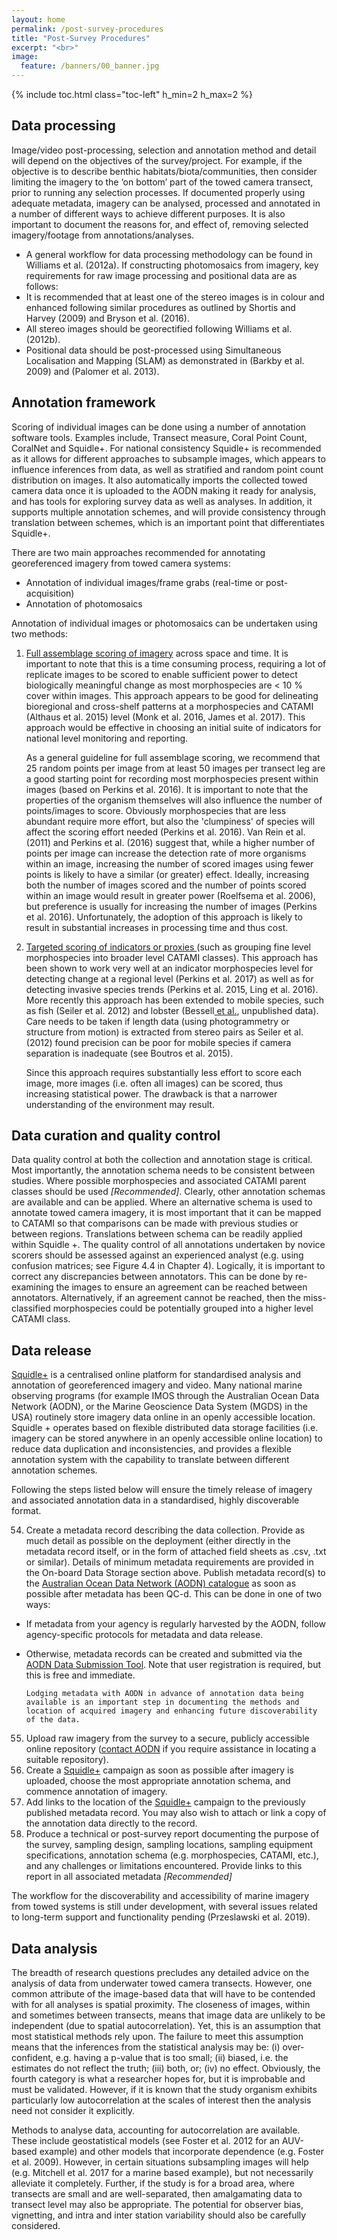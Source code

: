 ```yaml
---
layout: home
permalink: /post-survey-procedures
title: "Post-Survey Procedures"
excerpt: "<br>"
image:
  feature: /banners/00_banner.jpg
---
```

{% include toc.html class="toc-left" h_min=2 h_max=2 %}

## Data processing

Image/video post-processing, selection and annotation method and detail will depend on the objectives of the survey/project. For example, if the objective is to describe benthic habitats/biota/communities, then consider limiting the imagery to the ‘on bottom’ part of the towed camera transect, prior to running any selection processes. If documented properly using adequate metadata, imagery can be analysed, processed and annotated in a number of different ways to achieve different purposes. It is also important to document the reasons for, and effect of, removing selected imagery/footage from annotations/analyses.



*   A general workflow for data processing methodology can be found in Williams et al. (2012a). If constructing photomosaics from imagery, key requirements for raw image processing and positional data are as follows:
*   It is recommended that at least one of the stereo images is in colour and enhanced following similar procedures as outlined by Shortis and Harvey (2009) and Bryson et al. (2016). 
*   All stereo images should be georectified following Williams et al. (2012b).
*   Positional data should be post-processed using Simultaneous Localisation and Mapping (SLAM) as demonstrated in (Barkby et al. 2009) and (Palomer et al. 2013).


## Annotation framework

Scoring of individual images can be done using a number of annotation software tools. Examples include, Transect measure, Coral Point Count, CoralNet and Squidle+. For national consistency Squidle+ is recommended as it allows for different approaches to subsample images, which appears to influence inferences from data, as well as stratified and random point count distribution on images. It also automatically imports the collected towed camera data once it is uploaded to the AODN making it ready for analysis, and has tools for exploring survey data as well as analyses. In addition, it supports multiple annotation schemes, and will provide consistency through translation between schemes, which is an important point that differentiates Squidle+. 

There are two main approaches recommended for annotating georeferenced imagery from towed camera systems:



*   Annotation of individual images/frame grabs (real-time or post-acquisition)
*   Annotation of photomosaics

Annotation of individual images or photomosaics can be undertaken using two methods:



1. <span style="text-decoration:underline;">Full assemblage scoring of imagery</span> across space and time. It is important to note that this is a time consuming process, requiring a lot of replicate images to be scored to enable sufficient power to detect biologically meaningful change as most morphospecies are &lt; 10 % cover within images. This approach appears to be good for delineating bioregional and cross-shelf patterns at a morphospecies and CATAMI (Althaus et al. 2015) level (Monk et al. 2016, James et al. 2017). This approach would be effective in choosing an initial suite of indicators for national level monitoring and reporting. 

    As a general guideline for full assemblage scoring, we recommend that 25 random points per image from at least 50 images per transect leg are a good starting point for recording most morphospecies present within images (based on Perkins et al. 2016). It is important to note that the properties of the organism themselves will also influence the number of points/images to score. Obviously morphospecies that are less abundant require more effort, but also the 'clumpiness' of species will affect the scoring effort needed (Perkins et al. 2016). Van Rein et al. (2011) and Perkins et al.  (2016) suggest that, while a higher number of points per image can increase the detection rate of more organisms within an image, increasing the number of scored images using fewer points is likely to have a similar (or greater) effect. Ideally, increasing both the number of images scored and the number of points scored within an image would result in greater power (Roelfsema et al. 2006), but preference is usually for increasing the number of images (Perkins et al. 2016). Unfortunately, the adoption of this approach is likely to result in substantial increases in processing time and thus cost. 

2. <span style="text-decoration:underline;">Targeted scoring of indicators or proxies </span>(such as grouping fine level morphospecies into broader level CATAMI classes). This approach has been shown to work very well at an indicator morphospecies level for detecting change at a regional level (Perkins et al. 2017) as well as for detecting invasive species trends (Perkins et al. 2015, Ling et al. 2016). More recently this approach has been extended to mobile species, such as fish (Seiler et al. 2012) and lobster (Bessell[ et al.](https://paperpile.com/c/ymogqX/oYPe), unpublished data). Care needs to be taken if length data (using photogrammetry or structure from motion) is extracted from stereo pairs as Seiler et al.(2012) found precision can be poor for mobile species if camera separation is inadequate (see Boutros et al. 2015).  

    Since this approach requires substantially less effort to score each image, more images (i.e. often all images) can be scored, thus increasing statistical power. The drawback is that a narrower understanding of the environment may result.



## Data curation and quality control

Data quality control at both the collection and annotation stage is critical. Most importantly, the annotation schema needs to be consistent between studies. Where possible morphospecies and associated CATAMI parent classes should be used _[Recommended]_. Clearly, other annotation schemas are available and can be applied. Where an alternative schema is used to annotate towed camera imagery, it is most important that it can be mapped to CATAMI so that comparisons can be made with previous studies or between regions. Translations between schema can be readily applied within Squidle +. The quality control of all annotations undertaken by novice scorers should be assessed against an experienced analyst (e.g. using confusion matrices; see Figure 4.4 in Chapter 4). Logically, it is important to correct any discrepancies between annotators. This can be done by re-examining the images to ensure an agreement can be reached between annotators. Alternatively, if an agreement cannot be reached, then the miss-classified morphospecies could be potentially grouped into a higher level CATAMI class.


## Data release

[Squidle+](http://squidle.greybits.com.au/) is a centralised online platform for standardised analysis and annotation of georeferenced imagery and video. Many national marine observing programs (for example IMOS through the Australian Ocean Data Network (AODN), or the Marine Geoscience Data System (MGDS) in the USA) routinely store imagery data online in an openly accessible location. Squidle + operates based on flexible distributed data storage facilities (i.e. imagery can be stored anywhere in an openly accessible online location) to reduce data duplication and inconsistencies, and provides a flexible annotation system with the capability to translate between different annotation schemes.

Following the steps listed below will ensure the timely release of imagery and associated annotation data in a standardised, highly discoverable format.



54. Create a metadata record describing the data collection. Provide as much detail as possible on the deployment (either directly in the metadata record itself, or in the form of attached field sheets as .csv, .txt or similar). Details of minimum metadata requirements are provided in the On-board Data Storage section above. Publish metadata record(s) to the [Australian Ocean Data Network (AODN) catalogue](http://catalogue.aodn.org.au/geonetwork/srv/eng/main.home) as soon as possible after metadata has been QC-d. This can be done in one of two ways:
*   If metadata from your agency is regularly harvested by the AODN, follow agency-specific protocols for metadata and data release. 
*   Otherwise, metadata records can be created and submitted via the [AODN Data Submission Tool](https://metadataentry.aodn.org.au/submit). Note that user registration is required, but this is free and immediate.

    	Lodging metadata with AODN in advance of annotation data being available is an important step in documenting the methods and location of acquired imagery and enhancing future discoverability of the data.

55. Upload raw imagery from the survey to a secure, publicly accessible online repository ([contact AODN](mailto:info@aodn.org.au) if you require assistance in locating a suitable repository).
56. Create a [Squidle+](https://squidle.org/) campaign as soon as possible after imagery is uploaded, choose the most appropriate annotation schema, and commence annotation of imagery.
57. Add links to the location of the [Squidle+](https://squidle.org/) campaign to the previously published metadata record. You may also wish to attach or link a copy of the annotation data directly to the record.
58. Produce a technical or post-survey report documenting the purpose of the survey, sampling design, sampling locations, sampling equipment specifications, annotation schema (e.g. morphospecies, CATAMI, etc.), and any challenges or limitations encountered. Provide links to this report in all associated metadata _[Recommended]_

The workflow for the discoverability and accessibility of marine imagery from towed systems is still under development, with several issues related to long-term support and functionality pending (Przeslawski et al. 2019).


## Data analysis

The breadth of research questions precludes any detailed advice on the analysis of data from underwater towed camera transects. However, one common attribute of the image-based data that will have to be contended with for all analyses is spatial proximity. The closeness of images, within and sometimes between transects, means that image data are unlikely to be independent (due to spatial autocorrelation). Yet, this is an assumption that most statistical methods rely upon.  The failure to meet this assumption means that the inferences from the statistical analysis may be: (i) over-confident, e.g. having a p-value that is too small; (ii) biased, i.e. the estimates do not reflect the truth; (iii) both, or; (iv) no effect. Obviously, the fourth category is what a researcher hopes for, but it is improbable and must be validated. However, if it is known that the study organism exhibits particularly low autocorrelation at the scales of interest then the analysis need not consider it explicitly.

Methods to analyse data, accounting for autocorrelation are available.  These include geostatistical models (see Foster et al. 2012 for an AUV-based example) and other models that incorporate dependence (e.g. Foster et al. 2009). However, in certain situations subsampling images will help (e.g. Mitchell et al. 2017 for a marine based example), but not necessarily alleviate it completely. Further, if the study is for a broad area, where transects are small and are well-separated, then amalgamating data to transect level may also be appropriate. The potential for observer bias, vignetting, and intra and inter station variability should also be carefully considered. 
